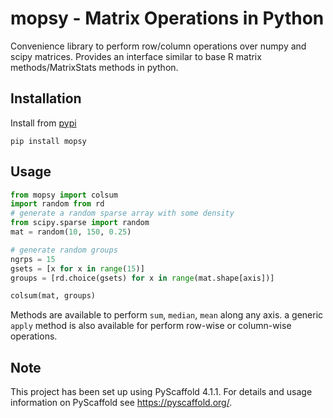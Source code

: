 # mopsy - Matrix Operations in Python

Convenience library to perform row/column operations over numpy and scipy matrices. Provides an interface similar to base R matrix methods/MatrixStats methods in python.

## Installation

Install from [pypi](https://pypi.org/project/mopsy/)

```shell
pip install mopsy
```

## Usage

```python
from mopsy import colsum
import random from rd
# generate a random sparse array with some density
from scipy.sparse import random
mat = random(10, 150, 0.25)

# generate random groups
ngrps = 15
gsets = [x for x in range(15)]
groups = [rd.choice(gsets) for x in range(mat.shape[axis])]

colsum(mat, groups)
```

Methods are available to perform `sum`, `median`, `mean` along any axis. a generic `apply` method is also available for perform row-wise or column-wise operations.

<!-- pyscaffold-notes -->

## Note

This project has been set up using PyScaffold 4.1.1. For details and usage
information on PyScaffold see https://pyscaffold.org/.
